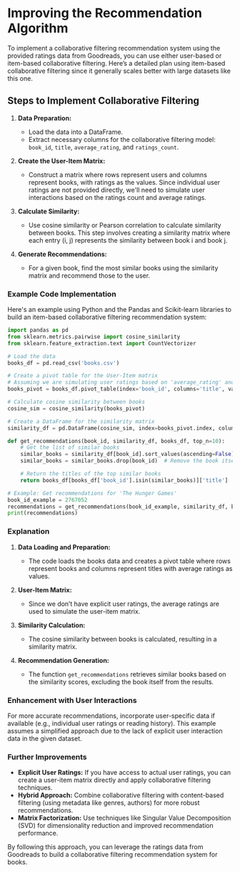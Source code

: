 # Improving the Recommendation Algorithm

To implement a collaborative filtering recommendation system using the provided ratings data from Goodreads,
you can use either user-based or item-based collaborative filtering. Here’s a detailed plan using item-based collaborative filtering since it generally scales better with large datasets like this one.

## Steps to Implement Collaborative Filtering

1. **Data Preparation:**
   - Load the data into a DataFrame.
   - Extract necessary columns for the collaborative filtering model: `book_id`, `title`, `average_rating`, and `ratings_count`.

2. **Create the User-Item Matrix:**
   - Construct a matrix where rows represent users and columns represent books, with ratings as the values.
Since individual user ratings are not provided directly, we'll need to simulate user interactions based on the ratings count and average ratings.

3. **Calculate Similarity:**
   - Use cosine similarity or Pearson correlation to calculate similarity between books. This step involves creating a similarity matrix where each entry (i, j) represents the similarity between book i and book j.

4. **Generate Recommendations:**
   - For a given book, find the most similar books using the similarity matrix and recommend those to the user.

### Example Code Implementation

Here's an example using Python and the Pandas and Scikit-learn libraries to build an item-based collaborative filtering recommendation system:

```python
import pandas as pd
from sklearn.metrics.pairwise import cosine_similarity
from sklearn.feature_extraction.text import CountVectorizer

# Load the data
books_df = pd.read_csv('books.csv')

# Create a pivot table for the User-Item matrix
# Assuming we are simulating user ratings based on 'average_rating' and 'ratings_count'
books_pivot = books_df.pivot_table(index='book_id', columns='title', values='average_rating').fillna(0)

# Calculate cosine similarity between books
cosine_sim = cosine_similarity(books_pivot)

# Create a DataFrame for the similarity matrix
similarity_df = pd.DataFrame(cosine_sim, index=books_pivot.index, columns=books_pivot.index)

def get_recommendations(book_id, similarity_df, books_df, top_n=10):
    # Get the list of similar books
    similar_books = similarity_df[book_id].sort_values(ascending=False).head(top_n+1).index
    similar_books = similar_books.drop(book_id)  # Remove the book itself from the list

    # Return the titles of the top similar books
    return books_df[books_df['book_id'].isin(similar_books)]['title']

# Example: Get recommendations for 'The Hunger Games'
book_id_example = 2767052
recommendations = get_recommendations(book_id_example, similarity_df, books_df)
print(recommendations)
```

### Explanation

1. **Data Loading and Preparation:**
   - The code loads the books data and creates a pivot table where rows represent books and columns represent titles with average ratings as values.

2. **User-Item Matrix:**
   - Since we don’t have explicit user ratings, the average ratings are used to simulate the user-item matrix.

3. **Similarity Calculation:**
   - The cosine similarity between books is calculated, resulting in a similarity matrix.

4. **Recommendation Generation:**
   - The function `get_recommendations` retrieves similar books based on the similarity scores, excluding the book itself from the results.

### Enhancement with User Interactions

For more accurate recommendations, incorporate user-specific data if available (e.g., individual user ratings or reading history).
This example assumes a simplified approach due to the lack of explicit user interaction data in the given dataset.

### Further Improvements

- **Explicit User Ratings:** If you have access to actual user ratings, you can create a user-item matrix directly and apply collaborative filtering techniques.
- **Hybrid Approach:** Combine collaborative filtering with content-based filtering (using metadata like genres, authors) for more robust recommendations.
- **Matrix Factorization:** Use techniques like Singular Value Decomposition (SVD) for dimensionality reduction and improved recommendation performance.

By following this approach, you can leverage the ratings data from Goodreads to build a collaborative filtering recommendation system for books.
